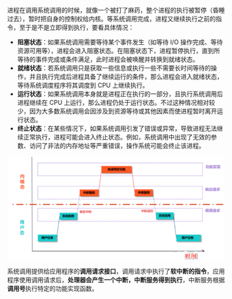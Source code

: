进程在调用系统调用的时候，就像一个被打了麻药，整个进程的执行被暂停（昏睡过去），暂时把自身的控制权给内核。等系统调用完成，进程又继续执行之前的指令，至于是不是立即得到执行，要看具体情况：

- **阻塞状态**：如果系统调用需要等待某个事件发生（如等待 I/O 操作完成、等待资源可用等），进程会进入阻塞状态。在阻塞状态下，进程暂停执行，直到所等待的事件完成或条件满足，此时进程会被唤醒并转换到就绪状态。
- **就绪状态**：若系统调用只是获取一些信息或执行一些不需要长时间等待的操作，并且执行完成后进程具备了继续运行的条件，那么进程会进入就绪状态，等待系统调度程序将其调度到 CPU 上继续执行。
- **运行状态**：如果系统调用本身就是进程正在执行的一部分，且执行系统调用后进程继续在 CPU 上运行，那么进程仍处于运行状态。不过这种情况相对较少，因为大多数系统调用会因涉及到资源等待或其他因素而使进程暂时离开运行状态。
- **终止状态**：在某些情况下，如果系统调用引发了错误或异常，导致进程无法继续正常执行，进程可能会进入终止状态。例如，系统调用中出现了无效的参数、访问了非法的内存地址等严重错误，操作系统可能会终止该进程。

<img src="images/image-20250514202849706.png" alt="image-20250514202849706" style="zoom:67%;" />

系统调用提供给应用程序的**调用请求接口**，调用请求中执行了**软中断的指令**，应用程序使用调用请求后，**处理器会产生一个中断，中断服务得到执行**，中断服务根据**调用号**执行特定的功能实现函数。
